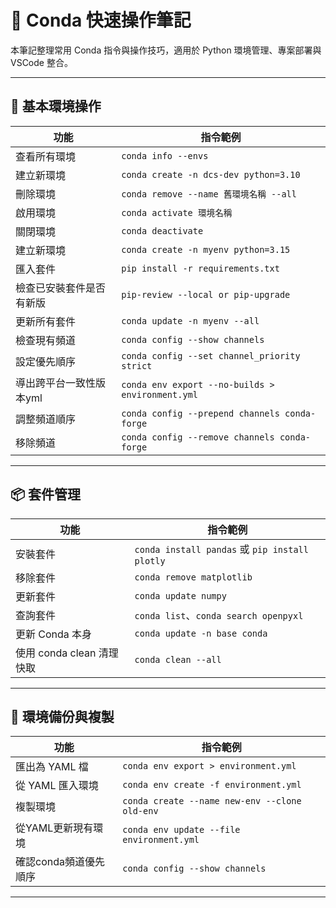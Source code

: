 # 🧪 Conda 快速操作筆記

本筆記整理常用 Conda 指令與操作技巧，適用於 Python 環境管理、專案部署與 VSCode 整合。

---

## 🎯 基本環境操作

| 功能       | 指令範例                                      |
|------------|-----------------------------------------------|
| 查看所有環境 | `conda info --envs`                           |
| 建立新環境   | `conda create -n dcs-dev python=3.10`         |
| 刪除環境     | `conda remove --name 舊環境名稱 --all`        |
| 啟用環境     | `conda activate 環境名稱`                     |
| 關閉環境     | `conda deactivate`                            |
| 建立新環境    | `conda create -n myenv python=3.15`          |
| 匯入套件    | `pip install -r requirements.txt`          |
| 檢查已安裝套件是否有新版    | `pip-review --local or pip-upgrade`   |
| 更新所有套件    | `conda update -n myenv --all`      |
| 檢查現有頻道    | `conda config --show channels`     |
| 設定優先順序    | `conda config --set channel_priority strict`     |
| 導出跨平台一致性版本yml    | `conda env export --no-builds > environment.yml`     |
| 調整頻道順序   | `conda config --prepend channels conda-forge`     |
| 移除頻道   | `conda config --remove channels conda-forge`     |

---

## 📦 套件管理

| 功能         | 指令範例                              |
|--------------|---------------------------------------|
| 安裝套件     | `conda install pandas` 或 `pip install plotly` |
| 移除套件     | `conda remove matplotlib`             |
| 更新套件     | `conda update numpy`                  |
| 查詢套件     | `conda list`、`conda search openpyxl` |
| 更新 Conda 本身 | `conda update -n base conda`            |
| 使用 conda clean 清理快取 | `conda clean --all`            |

---

## 🔧 環境備份與複製

| 功能           | 指令範例                                         |
|----------------|--------------------------------------------------|
| 匯出為 YAML 檔   | `conda env export > environment.yml`            |
| 從 YAML 匯入環境 | `conda env create -f environment.yml`           |
| 複製環境        | `conda create --name new-env --clone old-env`   |
| 從YAML更新現有環境        | `conda env update --file environment.yml`|
| 確認conda頻道優先順序     | `conda config --show channels`|

---
[//]: 確認conda頻道優先順序 (這是一段註解)
